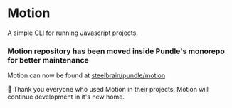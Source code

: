 # Motion

A simple CLI for running Javascript projects.

<h3>Motion repository has been moved inside Pundle's monorepo for better maintenance</h3>

Motion can now be found at [steelbrain/pundle/motion](https://github.com/steelbrain/pundle/tree/master/packages/motion)

:bow: Thank you everyone who used Motion in their projects. Motion will continue development in it's new home.
